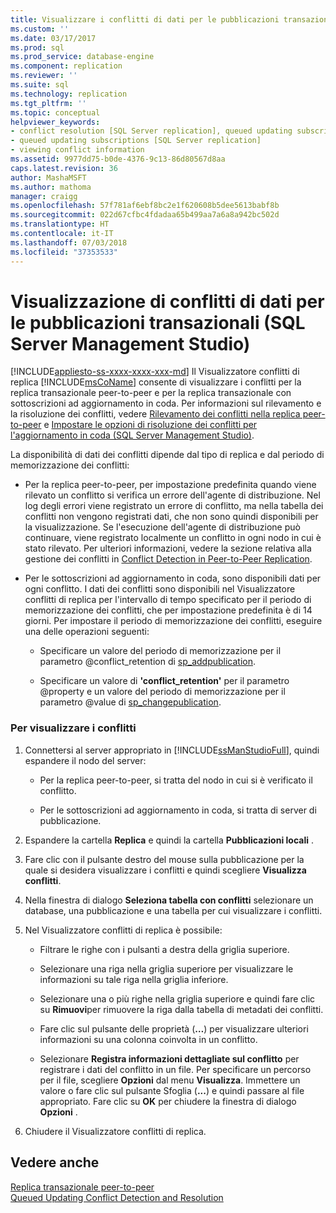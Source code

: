 ```yaml
---
title: Visualizzare i conflitti di dati per le pubblicazioni transazionali (SSMS) | Microsoft Docs
ms.custom: ''
ms.date: 03/17/2017
ms.prod: sql
ms.prod_service: database-engine
ms.component: replication
ms.reviewer: ''
ms.suite: sql
ms.technology: replication
ms.tgt_pltfrm: ''
ms.topic: conceptual
helpviewer_keywords:
- conflict resolution [SQL Server replication], queued updating subscriptions
- queued updating subscriptions [SQL Server replication]
- viewing conflict information
ms.assetid: 9977dd75-b0de-4376-9c13-86d80567d8aa
caps.latest.revision: 36
author: MashaMSFT
ms.author: mathoma
manager: craigg
ms.openlocfilehash: 57f781af6ebf8bc2e1f620608b5dee5613babf8b
ms.sourcegitcommit: 022d67cfbc4fdadaa65b499aa7a6a8a942bc502d
ms.translationtype: HT
ms.contentlocale: it-IT
ms.lasthandoff: 07/03/2018
ms.locfileid: "37353533"
---
```

# <a name="view-data-conflicts-for-transactional-publications-sql-server-management-studio"></a>Visualizzazione di conflitti di dati per le pubblicazioni transazionali (SQL Server Management Studio)
[!INCLUDE[appliesto-ss-xxxx-xxxx-xxx-md](../../includes/appliesto-ss-xxxx-xxxx-xxx-md.md)]
  Il Visualizzatore conflitti di replica [!INCLUDE[msCoName](../../includes/msconame-md.md)] consente di visualizzare i conflitti per la replica transazionale peer-to-peer e per la replica transazionale con sottoscrizioni ad aggiornamento in coda. Per informazioni sul rilevamento e la risoluzione dei conflitti, vedere [Rilevamento dei conflitti nella replica peer-to-peer](../../relational-databases/replication/transactional/peer-to-peer-conflict-detection-in-peer-to-peer-replication.md) e [Impostare le opzioni di risoluzione dei conflitti per l'aggiornamento in coda &#40;SQL Server Management Studio&#41;](../../relational-databases/replication/publish/set-queued-updating-conflict-resolution-options-sql-server-management-studio.md).  
  
 La disponibilità di dati dei conflitti dipende dal tipo di replica e dal periodo di memorizzazione dei conflitti:  
  
-   Per la replica peer-to-peer, per impostazione predefinita quando viene rilevato un conflitto si verifica un errore dell'agente di distribuzione. Nel log degli errori viene registrato un errore di conflitto, ma nella tabella dei conflitti non vengono registrati dati, che non sono quindi disponibili per la visualizzazione. Se l'esecuzione dell'agente di distribuzione può continuare, viene registrato localmente un conflitto in ogni nodo in cui è stato rilevato. Per ulteriori informazioni, vedere la sezione relativa alla gestione dei conflitti in [Conflict Detection in Peer-to-Peer Replication](../../relational-databases/replication/transactional/peer-to-peer-conflict-detection-in-peer-to-peer-replication.md).  
  
-   Per le sottoscrizioni ad aggiornamento in coda, sono disponibili dati per ogni conflitto. I dati dei conflitti sono disponibili nel Visualizzatore conflitti di replica per l'intervallo di tempo specificato per il periodo di memorizzazione dei conflitti, che per impostazione predefinita è di 14 giorni. Per impostare il periodo di memorizzazione dei conflitti, eseguire una delle operazioni seguenti:  
  
    -   Specificare un valore del periodo di memorizzazione per il parametro @conflict_retention di [sp_addpublication](../../relational-databases/system-stored-procedures/sp-addpublication-transact-sql.md).  
  
    -   Specificare un valore di **'conflict_retention'** per il parametro @property e un valore del periodo di memorizzazione per il parametro @value di [sp_changepublication](../../relational-databases/system-stored-procedures/sp-changepublication-transact-sql.md).  
  
### <a name="to-view-conflicts"></a>Per visualizzare i conflitti  
  
1.  Connettersi al server appropriato in [!INCLUDE[ssManStudioFull](../../includes/ssmanstudiofull-md.md)], quindi espandere il nodo del server:  
  
    -   Per la replica peer-to-peer, si tratta del nodo in cui si è verificato il conflitto.  
  
    -   Per le sottoscrizioni ad aggiornamento in coda, si tratta di server di pubblicazione.  
  
2.  Espandere la cartella **Replica** e quindi la cartella **Pubblicazioni locali** .  
  
3.  Fare clic con il pulsante destro del mouse sulla pubblicazione per la quale si desidera visualizzare i conflitti e quindi scegliere **Visualizza conflitti**.  
  
4.  Nella finestra di dialogo **Seleziona tabella con conflitti** selezionare un database, una pubblicazione e una tabella per cui visualizzare i conflitti.  
  
5.  Nel Visualizzatore conflitti di replica è possibile:  
  
    -   Filtrare le righe con i pulsanti a destra della griglia superiore.  
  
    -   Selezionare una riga nella griglia superiore per visualizzare le informazioni su tale riga nella griglia inferiore.  
  
    -   Selezionare una o più righe nella griglia superiore e quindi fare clic su **Rimuovi**per rimuovere la riga dalla tabella di metadati dei conflitti.  
  
    -   Fare clic sul pulsante delle proprietà (**…**) per visualizzare ulteriori informazioni su una colonna coinvolta in un conflitto.  
  
    -   Selezionare **Registra informazioni dettagliate sul conflitto** per registrare i dati del conflitto in un file. Per specificare un percorso per il file, scegliere **Opzioni** dal menu **Visualizza**. Immettere un valore o fare clic sul pulsante Sfoglia (**...**) e quindi passare al file appropriato. Fare clic su **OK** per chiudere la finestra di dialogo **Opzioni** .  
  
6.  Chiudere il Visualizzatore conflitti di replica.  
  
## <a name="see-also"></a>Vedere anche  
 [Replica transazionale peer-to-peer](../../relational-databases/replication/transactional/peer-to-peer-transactional-replication.md)   
 [Queued Updating Conflict Detection and Resolution](../../relational-databases/replication/transactional/updatable-subscriptions-queued-updating-conflict-resolution.md)  
  
  
